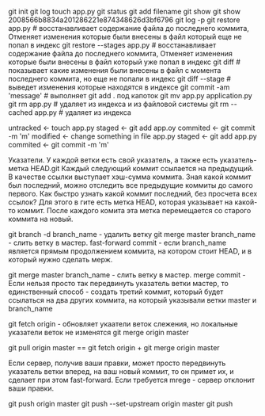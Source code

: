 git init
git log
touch app.py
git status
git add filename
git show
git show 2008566b8834a201286221e874348626d3bf6796
git log -p
git restore app.py # восстанавливает содержание файла до последнего коммита, Отменяет изменения которые были внесены в файл который еще не попал в индекс
git restore --stages app.py # восстанавливает содержание файла до последнего коммита, Отменяет изменения которые были внесены в файл который уже попал в индекс
git diff # показывает какие изменения были внесены в файл с момента последнего коммита, но еще не попали в индекс
git diff --stage # выведет изменения которые находятся в индексе
git commit -am 'message' # выполняет git add . под капоток
git mv app.py application.py
git rm app.py # удаляет из индекса и из файловой системы
git rm --cached app.py # удаляет из индекса 





untracked <- touch app.py
staged <- git add app.oy
commited <- git commit -m 'm'
modified <- change something in file app.py
staged <- git add app.py
commited <- git commit -m 'm'


Указатели.
У каждой ветки есть свой указатель, а также есть указатель-метка HEAD.git 
Каждый следующий коммит ссылается на предыдущий.
В качестве ссылки выступает хэш-сумма коммита.
Зная какой коммит был последний, можно отследить все предыдущие коммиты до самого первого.
Как быстро узнать какой коммит последний, без просчета всех ссылок?
Для этого в гите есть метка HEAD, которая указывает на какой-то коммит.
После каждого комита эта метка перемещается со старого коммита на новый.



git branch -d branch_name - удалить ветку
git merge master branch_name - слить ветку в мастер.
fast-forward commit - если branch_name является прямым продолжением коммита, на котором стоит HEAD, и в который нужно сделать мерж.

git merge master branch_name - слить ветку в мастер. 
merge commit - Если нельзя просто так передвинуть указатель ветки мастер, то единственный способ - создать третий коммит,
который будет ссылаться на два других коммита, на который указывали ветки master и branch_name

git fetch origin - обновляет укаатели веток слежения, но локальные указатели веток не изменятся
git merge origin master

git pull origin master == git fetch origin + git merge origin master

Если сервер, получив ваши правки, может просто передвинуть указатель ветки вперед, на ваш новый коммит,
то он примет их, и сделает при этом fast-forward.
Если требуется mrege - сервер отклонит ваши правки.


git push origin master 
git push --set-upstream origin master
git push
